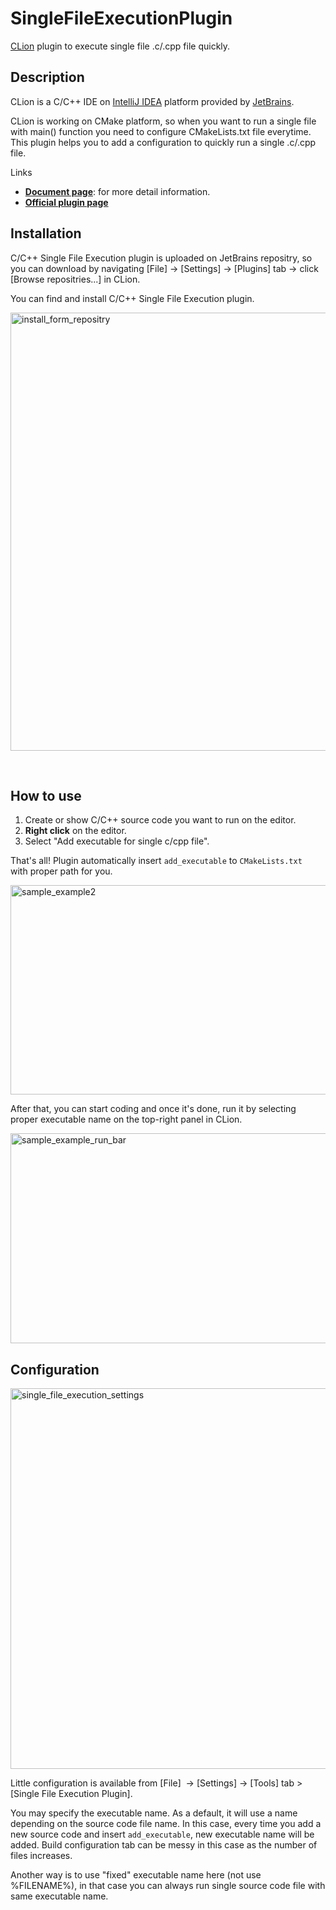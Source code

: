 # SingleFileExecutionPlugin
[CLion](https://www.jetbrains.com/clion/) plugin to execute single file .c/.cpp file quickly.

## Description
CLion is a C/C++ IDE on [IntelliJ IDEA](https://www.jetbrains.com/idea/) platform provided by [JetBrains](https://www.jetbrains.com/).

CLion is working on CMake platform, so when you want to run a single file with main() function you need to configure CMakeLists.txt file everytime.
This plugin helps you to add a configuration to quickly run a single .c/.cpp file.

Links

 - **[Document page](http://corochann.com/projects/single-file-execution-plugin)**: for more detail information.
 - **[Official plugin page](https://plugins.jetbrains.com/plugin/8352?pr=)**

<h2>Installation</h2>
<p>C/C++ Single File Execution plugin is uploaded on JetBrains repositry, so you can download by navigating [File] → [Settings] → [Plugins] tab → click [Browse repositries...] in CLion.</p>
<p>You can find and install C/C++ Single File Execution plugin.</p>
<p><a href="http://corochann.com/wp-content/uploads/2016/05/install_form_repositry.png"><img class="aligncenter size-full wp-image-939" src="http://corochann.com/wp-content/uploads/2016/05/install_form_repositry.png" alt="install_form_repositry" width="836" height="701" /></a></p>
<p>&nbsp;</p>
<h2>How to use</h2>
<ol>
<li>Create or show C/C++ source code you want to run on the editor.</li>
<li><strong>Right click</strong> on the editor.</li>
<li>Select "Add executable for single c/cpp file".</li>
</ol>
<p>That's all! Plugin automatically insert <code>add_executable</code> to <code>CMakeLists.txt</code> with proper path for you.</p>
<p><a href="http://corochann.com/wp-content/uploads/2016/05/sample_example2.png"><img class="aligncenter size-large wp-image-945" src="http://corochann.com/wp-content/uploads/2016/05/sample_example2-1024x490.png" alt="sample_example2" width="700" height="335" /></a></p>
<p>After that, you can start coding and once it's done, run it by selecting proper executable name on the top-right panel in CLion.</p>
<p><a href="http://corochann.com/wp-content/uploads/2016/05/sample_example_run_bar.png"><img class="aligncenter size-large wp-image-946" src="http://corochann.com/wp-content/uploads/2016/05/sample_example_run_bar-1024x491.png" alt="sample_example_run_bar" width="700" height="336" /></a></p>
<h2>Configuration</h2>
<p><a href="http://corochann.com/wp-content/uploads/2016/05/single_file_execution_settings.png"><img class="aligncenter size-full wp-image-948" src="http://corochann.com/wp-content/uploads/2016/05/single_file_execution_settings.png" alt="single_file_execution_settings" width="824" height="609" /></a></p>
<p>Little configuration is available from [File]  → [Settings] → [Tools] tab &gt; [Single File Execution Plugin].</p>
<p>You may specify the executable name. As a default, it will use a name depending on the source code file name. In this case, every time you add a new source code and insert <code>add_executable</code>, new executable name will be added. Build configuration tab can be messy in this case as the number of files increases.</p>
<p>Another way is to use "fixed" executable name here (not use %FILENAME%), in that case you can always run single source code file with same executable name.</p>
<p>&nbsp;</p>
